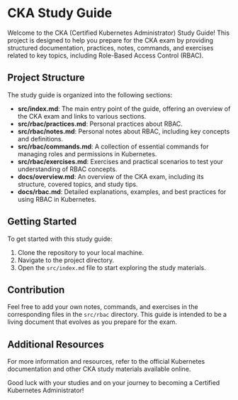 # CKA Study Guide

Welcome to the CKA (Certified Kubernetes Administrator) Study Guide! This project is designed to help you prepare for the CKA exam by providing structured documentation, practices, notes, commands, and exercises related to key topics, including Role-Based Access Control (RBAC).

## Project Structure

The study guide is organized into the following sections:

- **src/index.md**: The main entry point of the guide, offering an overview of the CKA exam and links to various sections.
- **src/rbac/practices.md**: Personal practices about RBAC.
- **src/rbac/notes.md**: Personal notes about RBAC, including key concepts and definitions.
- **src/rbac/commands.md**: A collection of essential commands for managing roles and permissions in Kubernetes.
- **src/rbac/exercises.md**: Exercises and practical scenarios to test your understanding of RBAC concepts.
- **docs/overview.md**: An overview of the CKA exam, including its structure, covered topics, and study tips.
- **docs/rbac.md**: Detailed explanations, examples, and best practices for using RBAC in Kubernetes.

## Getting Started

To get started with this study guide:

1. Clone the repository to your local machine.
2. Navigate to the project directory.
3. Open the `src/index.md` file to start exploring the study materials.

## Contribution

Feel free to add your own notes, commands, and exercises in the corresponding files in the `src/rbac` directory. This guide is intended to be a living document that evolves as you prepare for the exam.

## Additional Resources

For more information and resources, refer to the official Kubernetes documentation and other CKA study materials available online.

Good luck with your studies and on your journey to becoming a Certified Kubernetes Administrator!